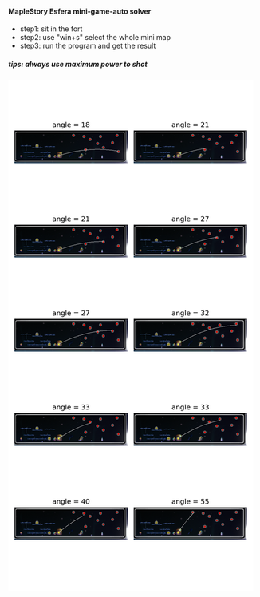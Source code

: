 #### MapleStory Esfera mini-game-auto solver

- step1: sit in the fort 
- step2: use "win+s" select the whole mini map 
- step3: run the program and get the result


##### tips: always use maximum power to shot

![image](https://github.com/WWW5911/MapleStory-Esfera-mini-game-auto-solver/blob/master/result_template.png)
